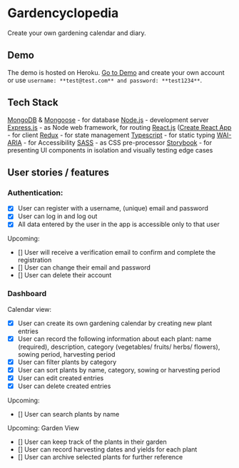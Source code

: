 # Gardencyclopedia

Create your own gardening calendar and diary.

## Demo

The demo is hosted on Heroku. [Go to Demo]() and create your own account or use `username: **test@test.com** and password: **test1234**`.

## Tech Stack

[MongoDB](https://www.mongodb.com/) & [Mongoose](https://mongoosejs.com/) - for database
[Node.js](https://nodejs.org/en/) - development server
[Express.js](http://expressjs.com/) - as Node web framework, for routing
[React.js](https://reactjs.org/) ([Create React App](https://create-react-app.dev/) - for client
[Redux](https://redux.js.org/) - for state management
[Typescript](https://www.typescriptlang.org/) - for static typing
[WAI-ARIA](https://www.w3.org/WAI/standards-guidelines/aria/) - for Accessibility
[SASS](https://sass-lang.com/) - as CSS pre-processor
[Storybook](https://storybook.js.org/) - for presenting UI components in isolation and visually testing edge cases

## User stories / features

### Authentication:

- [x] User can register with a username, (unique) email and password
- [x] User can log in and log out
- [x] All data entered by the user in the app is accessible only to that user

Upcoming:

- [] User will receive a verification email to confirm and complete the registration
- [] User can change their email and password
- [] User can delete their account

### Dashboard

Calendar view:

- [x] User can create its own gardening calendar by creating new plant entries
- [x] User can record the following information about each plant: name (required), description, category (vegetables/ fruits/ herbs/ flowers), sowing period, harvesting period
- [x] User can filter plants by category
- [x] User can sort plants by name, category, sowing or harvesting period
- [x] User can edit created entries
- [x] User can delete created entries

Upcoming:

- [] User can search plants by name

Upcoming: Garden View

- [] User can keep track of the plants in their garden
- [] User can record harvesting dates and yields for each plant
- [] User can archive selected plants for further reference
